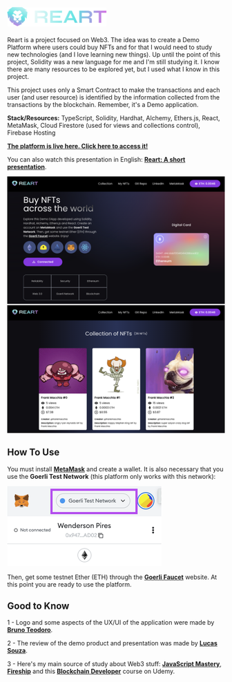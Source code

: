 ## <img alt="Reart Logo" src="./client/src/assets/images/reart-logo.svg" width="230" />

Reart is a project focused on Web3. The idea was to create a Demo Platform where users could buy NFTs and for that I would need to study new technologies (and I love learning new things). Up until the point of this project, Solidity was a new language for me and I'm still studying it. I know there are many resources to be explored yet, but I used what I know in this project.

This project uses only a Smart Contract to make the transactions and each user (and user resource) is identified by the information collected from the transactions by the blockchain. Remember, it's a Demo application.

**Stack/Resources:** TypeScript, Solidity, Hardhat, Alchemy, Ethers.js, React, MetaMask, Cloud Firestore (used for views and collections control), Firebase Hosting

<a href="https://reart-web3-dapp.web.app/" target="_blank">**The platform is live here. Click here to access it!**</a>

You can also watch this presentation in English: <a href="https://drive.google.com/file/d/16dZqnWxNsexzO9KicCh7Akyte4iRiycw/view?usp=sharing" target="_blank">**Reart: A short presentation**</a>.

<img alt="Screen1" src="./md/sch1.png" />
<img alt="Screen1" src="./md/sch2.png" />

## How To Use

You must install <a href="https://metamask.io/" target="_blank">**MetaMask**</a> and create a wallet. It is also necessary that you use the **Goerli Test Network** (this platform only works with this network):

<img alt="MetaMask Network" src="./md/md1.png" />

Then, get some testnet Ether (ETH) through the <a href="https://goerlifaucet.com/" target="_blank">**Goerli Faucet**</a> website. At this point you are ready to use the platform.

## Good to Know

1 - Logo and some aspects of the UX/UI of the application were made by <a href="https://www.linkedin.com/in/brunoteodoro/" target="_blank">**Bruno Teodoro**</a>.

2 - The review of the demo product and presentation was made by <a href="https://www.linkedin.com/in/lucas-alves-s/" target="_blank">**Lucas Souza**</a>.

3 - Here's my main source of study about Web3 stuff: <a href="https://www.youtube.com/watch?v=Wn_Kb3MR_cU" target="_blank">**JavaScript Mastery**</a>, <a href="https://fireship.io/lessons/web3-solidity-hardhat-react-tutorial/" target="_blank">**Fireship**</a> and this <a href="https://www.udemy.com/course/blockchain-developer/" target="_blank">**Blockchain Developer**</a> course on Udemy.
